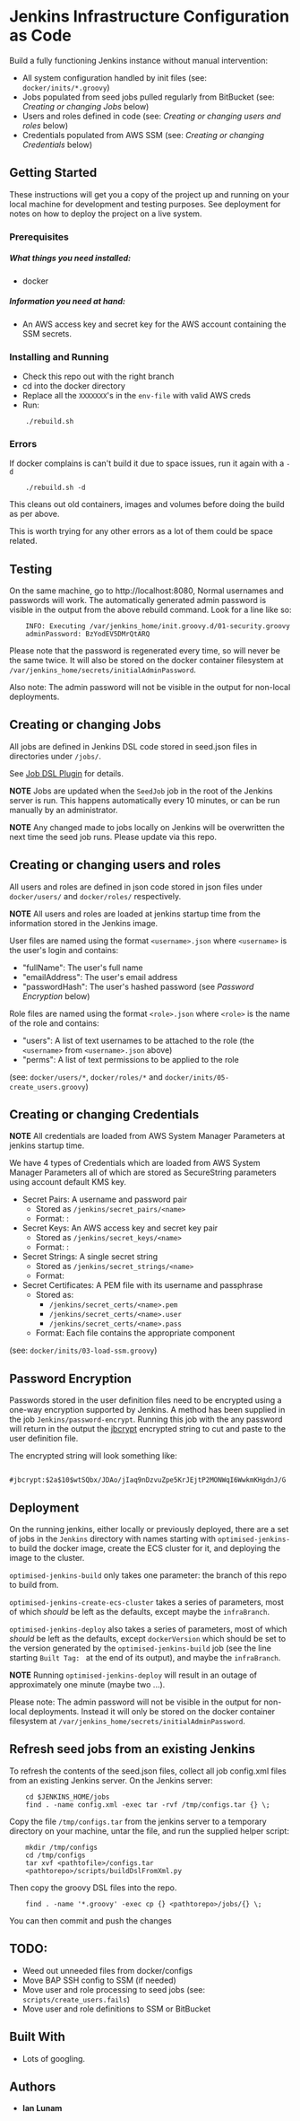# Jenkins Infrastructure Configuration as Code

Build a fully functioning Jenkins instance without manual intervention:

- All system configuration handled by init files (see: `docker/inits/*.groovy`)
- Jobs populated from seed jobs pulled regularly from BitBucket (see: *Creating or changing Jobs* below)
- Users and roles defined in code (see: *Creating or changing users and roles* below)
- Credentials populated from AWS SSM (see: *Creating or changing Credentials* below)

## Getting Started

These instructions will get you a copy of the project up and running on your local machine for development and testing purposes. See deployment for notes on how to deploy the project on a live system.

### Prerequisites

##### What things you need installed:

- docker

##### Information you need at hand:

- An AWS access key and secret key for the AWS account containing the SSM secrets.

### Installing and Running

* Check this repo out with the right branch
* cd into the docker directory
* Replace all the `XXXXXXX`'s in the `env-file` with valid AWS creds
* Run:
```
    ./rebuild.sh
```

### Errors

If docker complains is can't build it due to space issues, run it again with a `-d`
```
    ./rebuild.sh -d
```
This cleans out old containers, images and volumes before doing the build as per above.

This is worth trying for any other errors as a lot of them could be space related.

## Testing

On the same machine, go to http://localhost:8080, Normal usernames and passwords will work. The automatically generated admin password is visible in the output from the above rebuild command. Look for a line like so:
```
    INFO: Executing /var/jenkins_home/init.groovy.d/01-security.groovy
    adminPassword: BzYodEV5DMrQtARQ
```
Please note that the password is regenerated every time, so will never be the same twice. It will also be stored on the docker container filesystem at `/var/jenkins_home/secrets/initialAdminPassword`.

Also note: The admin password will not be visible in the output for non-local deployments.

## Creating or changing Jobs

All jobs are defined in Jenkins DSL code stored in seed.json files in directories under `/jobs/`.

See [Job DSL Plugin](https://jenkinsci.github.io/job-dsl-plugin/) for details.

**NOTE** Jobs are updated when the `SeedJob` job in the root of the Jenkins server is run. This happens automatically every 10 minutes, or can be run manually by an administrator.

**NOTE** Any changed made to jobs locally on Jenkins will be overwritten the next time the seed job runs. Please update via this repo.

## Creating or changing users and roles

All users and roles are defined in json code stored in json files under `docker/users/` and `docker/roles/` respectively.

**NOTE** All users and roles are loaded at jenkins startup time from the information stored in the Jenkins image.

User files are named using the format `<username>.json` where `<username>` is the user's login and contains:

- "fullName": The user's full name
- "emailAddress": The user's email address
- "passwordHash": The user's hashed password (see *Password Encryption* below)

Role files are named using the format `<role>.json` where `<role>` is the name of the role and contains:

- "users": A list of text usernames to be attached to the role (the `<username>` from `<username>.json` above)
- "perms": A list of text permissions to be applied to the role

(see: `docker/users/*`, `docker/roles/*` and `docker/inits/05-create_users.groovy`)

## Creating or changing Credentials

**NOTE** All credentials are loaded from AWS System Manager Parameters at jenkins startup time.

We have 4 types of Credentials which are loaded from AWS System Manager Parameters all of which are stored as SecureString parameters using account default KMS key.

- Secret Pairs: A username and password pair
    - Stored as `/jenkins/secret_pairs/<name>`
    - Format: <username>:<password>
- Secret Keys: An AWS access key and secret key pair
    - Stored as `/jenkins/secret_keys/<name>`
    - Format: <access-key>:<secret-key>
- Secret Strings: A single secret string
    - Stored as `/jenkins/secret_strings/<name>`
    - Format: <secret>
- Secret Certificates: A PEM file with its username and passphrase
    - Stored as:
        - `/jenkins/secret_certs/<name>.pem`
        - `/jenkins/secret_certs/<name>.user`
        - `/jenkins/secret_certs/<name>.pass`
    - Format: Each file contains the appropriate component

(see: `docker/inits/03-load-ssm.groovy`)

## Password Encryption

Passwords stored in the user definition files need to be encrypted using a one-way encryption supported by Jenkins. A method has been supplied in the job `Jenkins/password-encrypt`. Running this job with the any password will return in the output the [jbcrypt](https://www.mindrot.org/projects/jBCrypt/) encrypted string to cut and paste to the user definition file.

The encrypted string will look something like:
```
    #jbcrypt:$2a$10$wtSQbx/JDAo/jIaq9nDzvuZpe5KrJEjtP2MONWqI6WwkmKHgdnJ/G
```

## Deployment

On the running jenkins, either locally or previously deployed, there are a set of jobs in the `Jenkins` directory with names starting with `optimised-jenkins-` to build the docker image, create the ECS cluster for it, and deploying the image to the cluster.

`optimised-jenkins-build` only takes one parameter: the branch of this repo to build from.

`optimised-jenkins-create-ecs-cluster` takes a series of parameters, most of which *should* be left as the defaults, except maybe the `infraBranch`.

`optimised-jenkins-deploy` also takes a series of parameters, most of which *should* be left as the defaults, except `dockerVersion` which should be set to the version generated by the `optimised-jenkins-build` job (see the line starting `Built Tag: ` at the end of its output), and maybe the `infraBranch`.

**NOTE** Running `optimised-jenkins-deploy` will result in an outage of approximately one minute (maybe two ...).

Please note: The admin password will not be visible in the output for non-local deployments. Instead it will only be stored on the docker container filesystem at `/var/jenkins_home/secrets/initialAdminPassword`.

## Refresh seed jobs from an existing Jenkins

To refresh the contents of the seed.json files, collect all job config.xml files from an existing Jenkins server. On the Jenkins server:
```
    cd $JENKINS_HOME/jobs
    find . -name config.xml -exec tar -rvf /tmp/configs.tar {} \;
```
Copy the file `/tmp/configs.tar` from the jenkins server to a temporary directory on your machine, untar the file, and run the supplied helper script:
```
    mkdir /tmp/configs
    cd /tmp/configs
    tar xvf <pathtofile>/configs.tar
    <pathtorepo>/scripts/buildDslFromXml.py
```
Then copy the groovy DSL files into the repo.
```
    find . -name '*.groovy' -exec cp {} <pathtorepo>/jobs/{} \;
```
You can then commit and push the changes

## TODO:

- Weed out unneeded files from docker/configs
- Move BAP SSH config to SSM (if needed)
- Move user and role processing to seed jobs (see: `scripts/create_users.fails`)
- Move user and role definitions to SSM or BitBucket

## Built With

-   Lots of googling.

## Authors

-   **Ian Lunam**
